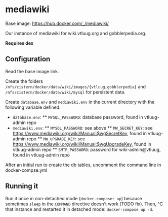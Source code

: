 # mediawiki

Base image: https://hub.docker.com/_/mediawiki/

Our instance of mediawiki for wiki.vtluug.org and gobblerpedia.org.

**Requires dex**



## Configuration

Read the base image link.

Create the folders `/nfs/cistern/docker/data/wiki/images/{vtluug,gobblerpedia}` and `/nfs/cistern/docker/data/wiki/mysql` for persistent data.

Create `database.env` and `mediawiki.env` in the current directory with the following variable defined:
* `database.env`:
** `MYSQL_PASSWORD`: database password, found in vtluug-admin repo
* `mediawiki.env`:
** `MYSQL_PASSWORD`: see above
** `MW_SECRET_KEY`: see https://www.mediawiki.org/wiki/Manual:$wgSecretKey, found in vtluug-admin repo
** `MW_UPGRADE_KEY`: see https://www.mediawiki.org/wiki/Manual:$wgUpgradeKey, found in vtluug-admin repo
** `SMTP_PASSWORD`: password for wiki-admin@vtluug, found in vtluug-admin repo

After an initial run to create the db tables, uncomment the command line in docker-compse.yml



## Running it

Run it once in non-detached mode (`docker-composer up`) because sometimes `sleep` in the `COMMAND` directive doesn't work (TODO fix). Then, ^C that instance and restarted it in detached mode: `docker-compose up -d`.
